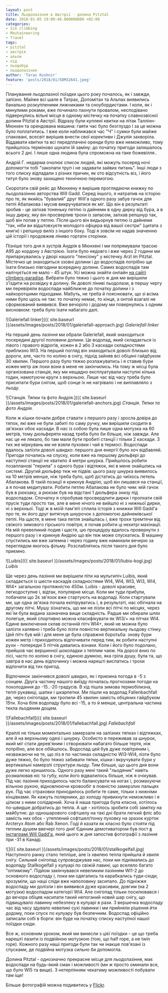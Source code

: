 ```yaml
---
layout: post
title: Льодолазіння в Австрії - долина Pitztal
date: 2018-01-05 19:09:48.000000000 +02:00
categories:
- Ice climbing
- Moutaineering
- Travel
tags:
- pitztal
- австрія
- альпи
- лід
- льодобур
- льодолазіння
author: 'Taras Kushnir'
feature: 'posts/2018/01/5DM32641.jpeg'
---
```


Планування льодолазної поїздки цього року почалось, як і завжди, запізно. Майже всі шале в Татрах, Доломітах та Альпах виявились банально розкупленими лижниками та сноубордистами. І коли, як і минулими роками, вже починало пахнути провалом, несподівано підвернулись вільні місця в одному містечку на початку славнозвісної долини Pitztal в Австрії. Відразу були куплені квитки на літак Таллінн-Мюнхен та орендована машина: гаяти час було безглуздо і за це можна було поплатитись. І вже коли наближався час "Ч" і сумки були майже спаковані, всесвіт вирішив внести свої корективи і Джулія захворіла. Віддавати квитки та всі передплачені оренди було вже неможливо, тому прийшлось терміново шукати їй заміну: до початку пригоди залишалось всього 2 дні. І лише одна людина була спроможна на таке божевілля..

<!--more-->

Андрій Г. недарма очолює список людей, які можуть посеред ночі допомогти тобі "закопати труп і не задавати зайвих питань". Інші люди з того списку відпадали з різних причин, як ото відсутність віз, і його титул було знову захищено технічною перемогою.

Скоротати свій рейс до Мюнхену я вирішив проглядаючи книжку по льодолазінню авторства Will Gadd. Серед іншого, я натрапив на історію про те, як якийсь "бувалий" друг Will'а одного разу забув гачок для петлі Абалакова і мусив викручуватися як міг. Що він в результаті зробив - це запхав тоненьку петлю із дайнеми в одну дирку від бура, а в іншу дирку, яку він просверлив трохи із запасом, запхав репшнур так, щоб він попав у петлю. Після цього він видьорнув петлю із дайнеми "так, ніби ви відштовхуєте молодого офіцера від вашої сестри" (цитата з книги) і репшнур виліз з іншого боку. Тоді я зовсім не надав значенню цій історії і продовжив ліниво гортати сторінки.

Пізніше того дня я зустрів Андрія в Мюнхені і ми попрямували трасою A95 до кордону з Австрією. Їхати було недовго і вже через 2 години ми припаркувались у дворі нашого "пенсіону" у містечку Arzl im Pitztal. Містечко це знаходиться ззовні долини і до водоспадів потрібно ще їхати близько півгодини всередину долини. Самих водоспадів там налічується не мало - 45 штук. Усі можна знайти онлайн [на сайті climbers-paradise](https://www.climbers-paradise.com/eisklettern-pitztal/). Вибрати було тяжко і цього ж дня ми вирішили з'їздити на розвідку в долину. Як доволі ліниві льодолази, в першу чергу ми перевіряли водоспади найближче до початку долини і з найкоротшими підходами. Мабуть, не треба й пояснювати, що зі всіма ними було щось не так: то початку немає, то кінця, а онтой взагалі не сформований виявився. Вже вечоріло і додому ми повернулись з одним висновком: треба було їхати набагато далі.

![Galeriefall linker]({{ site.baseurl }}/assets/images/posts/2018/01/galeriefall-approach.jpg)
*Galeriefall linker*

На перший день лазіння ми обрали Galeriefall, який знаходиться посередині другої половини долини. Це водопад, який складається із лівого і правого відрогів, кожен в 2 або 3 каскади складностями приблизно WI3. На перший погляд він знаходиться доволі близько від дороги, але, часто по коліно в снігу, підхід зайняв всі обіцяні гайдбуком 30 хвилин. Першого разу було тяжко розлажуватись і я ставив бури кожен метр аж поки вони в мене не закінчились. На тому ж місці була організована станція, яку ми нещадно експлуатували наступні кілька годин, намотуючи круги з верхньою. Лише час від часу треба було присипати бури снігом, щоб сонце їх не нагрівало і не виплавляло з льоду.

![Станція. Тяпки та фото Андрія.]({{ site.baseurl }}/assets/images/posts/2018/01/galeriefall-anchors.jpg)
*Станція. Тяпки та фото Андрія.*

Коли ж кішки почали добре ставати з першого разу і зросла довіра до тяпок, які вже не були забиті по саму ручку, ми вирішили сходити в зв'язках обоє каскади. В нас із собою була лише одна мотузка на 60 метрів, тому дюльферяти назад треба було би більше, ніж завжди. Але нас це не лякало, бо там мали бути пробиті станції і тільки 2 каскади. З тих же міркувань ми не взяли пуховки і чай в термосі. Водоспади вдалось залізти доволі швидко: першого дня енергії було хоч відбавляй. Пригоди почались на спуску, коли вже на першому дюльфері до наступної станції не хватило 4 метри шнурка. Прийшлось робити позапланові "перила" з одного бура і відтяжок, які в мене знайшлись на системі. Другий дюльфер теж не підвів: цього разу шнурка виявилось на 10 метрів менше, ніж треба було, щоб дістатись до чиїхось петель Абалакова. В такій позиції я крикнув Андрію, щоб він лишався на станції, а я почав медитувати. Робити петлю Абалакова не було чим: мій гачок був в рюкзаку, а рюкзак був на відстані 1 дюльфера знизу під водоспадом. Спочатку я спробував просвердлити дирки і пропхати свій прусік туди просто так, але в мене нічого не вийшло ні з нижньої дирки, ні з верхньої. Тоді ж в моїй пам'яті сплила історія з книжки Will Gadd'а про те, як його друг витягнув шнурочок з допомогою дайнемівської петлі. На щастя, в мене така петля знайшлась і, вже трохи тремтячи від свіжого зимового гірського повітря, я почав робити ці нехитрі махінації. На мій превеликий подив і щастя, цю процедуру вдалось провернути з першого разу і я крикнув Андрію що він теж може спускатись. В машину спустились ми вже затемна і через годину вже наминали вечерю за переглядом якогось фільму. Розслаблятись після такого дня було приємно.

![Luibis]({{ site.baseurl }}/assets/images/posts/2018/01/liubis-kogl.jpg)
*Luibis*

Ще через день лазіння ми вирішили піти на мультипіч Luibis, який складається із шести каскадів складностями WI4, WI4, WI3, WI3, WI4, WI4+ загальною протяжністю 450м. Luibis - доволі красиве, легкодоступне і, відтак, популярне місце. Коли ми туди прибули, побачили що 2є зв'язок вже стартують на водопаді. Коли стартували ми, ще одна зв'язка почала екіпіруватись і, в результаті, нас обігнала на другому пітчі. Мушу зізнатись, що ми не лізли всі пітчі по місцях, через які їм була видана зазначена вище складність. Радше ми обирали шлях полегше, який спортивно можна класифікувати як WI3/+ на пітчах WI4. Єдине виключення склав останній пітч WI4+, який не можна було залізти халявно і треба було лізти повністю вертикальну льодову стінку. Цей пітч був мій і для мене це була справжня боротьба: знову бури кожен метр і приходилось відпочивати перед тим, як робити наступні рухи - попередні 5 пітчів давались взнаки. Коли і його було подолано, прийшов час вершинної шоколадки з теплим чаєм. На дорозі вниз по лісі, часто по коліно в снігу, єдиною думкою, яка гріла душу, була та, що завтра в нас день відпочинку і можна нарешті виспатись і трохи відпочити від тих пригод.

Відпочинок закінчився доволі швидко, як і приємна погода в -5 з сонцем. Друга частину нашого виїзду почалась прогнозами погоди на похолодання до -15..-20 градусів. В хід пішла зимова термобілизна, теплі рукавиці, шапки і шкарпетки. Ми пішли на водопад Fallenbachfall де, через снігопади, ми тропили 45 хвилин замість обіцяних гайдбуком 15ти. Хоча біля водопаду було всі -15, а то й менше, центральна частина текла льодяним дощем.

![Fallebachfall]({{ site.baseurl }}/assets/images/posts/2018/01/fallebachfall.jpg)
*Fallebachfall*

Краплі не тільки моментально замерзали на залізних тяпках і відтяжках, але й на верхньому одязі і шнурку. Особисто я переживав за шнурок, який міг стати дерев'яним і створювати набагато більше тертя, ніж потрібно, але все обійшлось. Водоспад цей був дуже повітряним і, незважаючи на те, що ліз я по частинах складністю WI3-WI4, лізти було дуже тяжко, бо було тяжко забивати тяпки, кішки і вкручувати бури у вертикальні намерзлі структури льоду. Тим більше, що цього дня вони дуже легко кришилось. Одного разу мені такий "льодяник" навіть розмалював ніс та губу, коли його відвалилось більше, ніж я очікував. Під час лазіння приходилось часто балансувати на ногах і, розмахуючи вільною рукою, відновлюючи кровообіг в повністю замерзлих пальцях рук. Під час страховки приходилось робити те саме, тільки з нижніми кінцівками. Як кажуть полярники, до холоду привикнути неможливо і я цілком з ними солідарний. Хоча й наша пригода була класна, хотілось по-швидше добратись до тепла. А ще - хотілось зробити собі замітку на майбутнє: до одношарового софтшелу на такі дні брати легкий фліс або замість них обох - утеплений софтшел/тонку пуховку на зразок курток Arcteryx Atom або Rab Xenon. Годі й казати як класно було стояти під теплим душем ввечері того дня! Єдиним демотиватором був пост [в інстаграмі Will Gadd'а](https://www.instagram.com/p/BdWIQKuFXbY/), який цього ж дня запостив фотографії з лазіння при -31 в Канаді.

![]({{ site.baseurl }}/assets/images/posts/2018/01/stallkogelfall.jpg)
Наступного ранку стало тепліше, але із хвилею тепла прийшла й хвиля снігу. Сильний снігопад супроводжував нас, поки ми піднімались до водопаду Stallkogelfall у кулуарі по свіжій лавині, що вселяло багато "оптимізму". Підйом закінчувався невеликим лазінням WI1-2 до основного водоспаду і, поки ми одягались та карабкались туди-сюди, зрозуміли, що наші сліди вже наполовину засипало. До підніжжя водоспаду ми долізли і він виявився дуже красивим, довгим (на 2 мотузки) водоспадом категорії WI4. Але снігопад тільки посилювався і до вечора обіцяв насипати такий непоганий новий шар снігу, що підвищувало лавинну небезпеку в кулуарі в рази. З вершечка водоспаду час від часу здувало невеликі сухі лавинки і ми прийняли рішення йти додому, поки спуск по кулуару був безпечним. Водоспад офіційно записали собі в борги: він буде на початку списку наступної нашої поїздки сюди.

Все ж, основним уроком, який ми винесли з цієї поїздки - це що треба нарешті лазити із подвійною мотузкою (тою, що half rope, а не twin rope). Кожного разу наші пригоди були так чи інакше пов'язані із спусками, де подвійна мотузка сильно би допомогла.

Долина Pitztal - однозначно прекрасне місце для льодолазіння, має водоспади на будь-який смак і можливості (ми ж просто оминали все, що було WI5 та вище). З нетерпінням чекатиму можливості побувати там іще!

Більше фотографій можна подивитись у [Flickr](https://www.flickr.com/photos/ribtoks/albums/72157691898576095).
